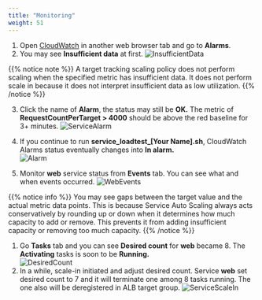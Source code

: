 ```yaml
---
title: "Monitoring"
weight: 51
---
```


1)	Open [CloudWatch](https://console.aws.amazon.com/cloudwatch) in another web browser tab and go to **Alarms**.
2)	You may see **Insufficient data** at first. 
![InsufficientData](/images/autoscale/cw_insufficient_data.png)

{{% notice note %}}
A target tracking scaling policy does not perform scaling when the specified metric has insufficient data. It does not perform scale in because it does not interpret insufficient data as low utilization.
{{% /notice %}}

3. Click the name of **Alarm**, the status may still be **OK.** The metric of **RequestCountPerTarget > 4000** should be above the red baseline for 3+ minutes. 
![ServiceAlarm](/images/autoscale/service_alarm.png)

4. If you continue to run **service_loadtest_[Your Name].sh**,  CloudWatch Alarms status eventually changes into **In alarm.**  
![Alarm](/images/autoscale/cw_in_alarm.png)

5. Monitor **web** service status from **Events** tab. You can see what and when events occurred. 
![WebEvents](/images/autoscale/web_events_monitoring.png)

{{% notice info %}}
You may see gaps between the target value and the actual metric data points. This is because Service Auto Scaling always acts conservatively by rounding up or down when it determines how much capacity to add or remove. This prevents it from adding insufficient capacity or removing too much capacity.
{{% /notice %}}

1. Go **Tasks** tab and you can see **Desired count** for **web** became 8. The **Activating** tasks is soon to be **Running.**  
![DesiredCount](autoscale/..//images/autoscale/task_becomes_4.png)
7. In a while, scale-in initiated and adjust desired count. Service **web** set desired count to 7 and it will terminate one among 8 tasks running. The one also will be deregistered in ALB target group. 
![ServiceScaleIn](/images/autoscale/web_service_auto_scale_in.png)
